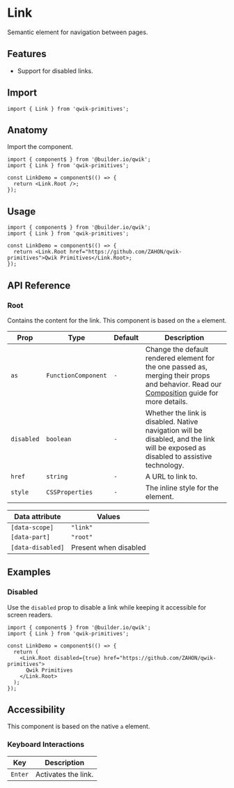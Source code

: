 # Link

Semantic element for navigation between pages.

## Features

- Support for disabled links.

## Import

```tsx
import { Link } from 'qwik-primitives';
```

## Anatomy

Import the component.

```tsx
import { component$ } from '@builder.io/qwik';
import { Link } from 'qwik-primitives';

const LinkDemo = component$(() => {
  return <Link.Root />;
});
```

## Usage

```tsx
import { component$ } from '@builder.io/qwik';
import { Link } from 'qwik-primitives';

const LinkDemo = component$(() => {
  return <Link.Root href="https://github.com/ZAHON/qwik-primitives">Qwik Primitives</Link.Root>;
});
```

## API Reference

### Root

Contains the content for the link. This component is based on the `a` element.

| Prop       | Type                | Default | Description                                                                                                                                                                                                                             |
| ---------- | ------------------- | ------- | --------------------------------------------------------------------------------------------------------------------------------------------------------------------------------------------------------------------------------------- |
| `as`       | `FunctionComponent` | `-`     | Change the default rendered element for the one passed as, merging their props and behavior. Read our [Composition](https://github.com/ZAHON/qwik-primitives/blob/main/packages/primitives/docs/composition.md) guide for more details. |
| `disabled` | `boolean`           | `-`     | Whether the link is disabled. Native navigation will be disabled, and the link will be exposed as disabled to assistive technology.                                                                                                     |
| `href`     | `string`            | `-`     | A URL to link to.                                                                                                                                                                                                                       |
| `style`    | `CSSProperties`     | `-`     | The inline style for the element.                                                                                                                                                                                                       |

| Data attribute    | Values                |
| ----------------- | --------------------- |
| `[data-scope]`    | `"link"`              |
| `[data-part]`     | `"root"`              |
| `[data-disabled]` | Present when disabled |

## Examples

### Disabled

Use the `disabled` prop to disable a link while keeping it accessible for screen readers.

```tsx
import { component$ } from '@builder.io/qwik';
import { Link } from 'qwik-primitives';

const LinkDemo = component$(() => {
  return (
    <Link.Root disabled={true} href="https://github.com/ZAHON/qwik-primitives">
      Qwik Primitives
    </Link.Root>
  );
});
```

## Accessibility

This component is based on the native `a` element.

### Keyboard Interactions

| Key     | Description         |
| ------- | ------------------- |
| `Enter` | Activates the link. |
